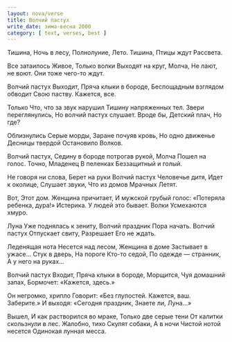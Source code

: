 ```yaml
---
layout: nova/verse
title: Волчий пастух
write_date: зима-весна 2000
category: [ text, verses, best ]
---
```

Тишина,
Ночь в лесу,
Полнолуние,
Лето.
Тишина,
Птицы ждут
Рассвета.

Все затаилось
Живое,
Только волки
Выходят на круг,
Молча,
Не лают, не воют.
Они тоже чего-то ждут.

<!--more-->

Волчий пастух
Выходит,
Пряча клыки в бороде,
Беспощадным взглядом обводит
Свою паству.
Кажется, все.

Только
Что, что за звук нарушил
Тишину напряженных тел.
Звери переглянулись,
Но волчий пастух слушает.
Вроде бы,
Детский плач,
Но где?

Облизнулись
Серые морды,
Заране почуяв кровь,
Но одно движенье
Десницы твердой
Остановило
Волков.

Волчий пастух,
Седину в бороде потрогав рукой,
Молча
Пошел на голос.
Точно,
Младенец
В пеленках
Беззащитный и голый.

Не говоря ни слова,
Берет на руки
Волчий пастух
Человечье дитя,
Идет к околице,
Слушает звуки,
Что из домов
Мрачных
Летят.

Вот,
Этот дом.
Женщина причитает,
И мужской грубый голос:
«Потеряла ребенка, дура!»
Истерика.
У людей это бывает.
Волки
Усмехаются хмуро.

Луна
Уже поднялась к зениту,
Волчий праздник
Пора начать.
Волчий пастух
Отпускает свиту,
Разрешает
Его не ждать.

Леденящая нота
Несется над лесом,
Женщина в доме
Застывает в ужасе...
Стук в дверь,
На пороге
Кто-то седой,
По одежде — странник,
А у него на руках...

Волчий пастух
Входит,
Пряча клыки в бороде,
Морщится,
Чуя домашний запах,
Бормочет:
«Кажется, здесь.»

Он негромко, хрипло
Говорит: «Без глупостей.
Кажется, ваш.
Заберите.»
И выходя:
«Сегодня праздник,
Знаете ли,
Луна...»

Вышел,
И как растворился во мраке,
Только две серые тени
От калитки скользнули в лес.
Жалобно, тихо
Скулят собаки,
А в ночи
Чистой нотой несется
Одинокая лунная месса.
